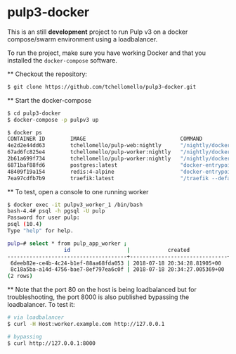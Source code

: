 # pulp3-docker
This is an still **development** project to run Pulp v3 on a docker compose/swarm environment using a loadbalancer. 

To run the project, make sure you have working Docker and that you installed the `docker-compose` software. 

** Checkout the repository:

```bash
$ git clone https://github.com/tchellomello/pulp3-docker.git
```

** Start the docker-compose
```bash
$ cd pulp3-docker
$ docker-compose -p pulpv3 up

$ docker ps 
CONTAINER ID        IMAGE                              COMMAND                  CREATED             STATUS              PORTS                                        NAMES
4e2d2e44dd63        tchellomello/pulp-web:nightly      "/nightly/docker-ent…"   12 seconds ago      Up 10 seconds       0.0.0.0:8000->8000/tcp                       pulpv3_pulp_web_1
67ad6fc825e4        tchellomello/pulp-worker:nightly   "/nightly/docker-ent…"   8 minutes ago       Up 11 seconds                                                    pulpv3_worker_1
2b61a699f734        tchellomello/pulp-worker:nightly   "/nightly/docker-ent…"   8 minutes ago       Up 12 seconds                                                    pulpv3_resource_manager_1
6871baf88fd6        postgres:latest                    "docker-entrypoint.s…"   8 minutes ago       Up 14 seconds       0.0.0.0:5432->5432/tcp                       pulpv3_pgsql_1
48409f19a154        redis:4-alpine                     "docker-entrypoint.s…"   8 minutes ago       Up 13 seconds       0.0.0.0:6379->6379/tcp                       pulpv3_redis_1
7ea97cdfb7b9        traefik:latest                     "/traefik --defaulte…"   8 minutes ago       Up 15 seconds       0.0.0.0:80->80/tcp, 0.0.0.0:8080->8080/tcp   pulpv3_reverse_proxy_1

```
** To test, open a console to one running worker
```bash
$ docker exec -it pulpv3_worker_1 /bin/bash
bash-4.4# psql -h pgsql -U pulp
Password for user pulp: 
psql (10.4)
Type "help" for help.

pulp=# select * from pulp_app_worker ;
                  id                  |            created            |         last_updated          |                    name                     |        last_heartbeat         | gracefully_stopped | cleaned_up 
--------------------------------------+-------------------------------+-------------------------------+---------------------------------------------+-------------------------------+--------------------+------------
 6deeb82e-ce4b-4c24-b1ef-88aa68fda053 | 2018-07-18 20:34:28.81905+00  | 2018-07-18 20:34:28.819073+00 | reserved_resource_worker_17515@67ad6fc825e4 | 2018-07-18 20:34:58.971157+00 | f                  | f
 8c18a5ba-a14d-4756-bae7-8ef797ea6c0f | 2018-07-18 20:34:27.005369+00 | 2018-07-18 20:34:27.005395+00 | reserved_resource_worker_14228@2b61a699f734 | 2018-07-18 20:35:12.212595+00 | f                  | f
(2 rows)
```


** Note that the port 80 on the host is being loadbalanced but for troubleshooting, the port 8000 is also published bypassing the loadbalancer. To test it:

```bash
# via loadbalancer
$ curl -H Host:worker.example.com http://127.0.0.1

# bypassing 
$ curl http://127.0.0.1:8000
```